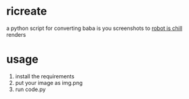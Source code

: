 # ricreate
a python script for converting baba is you screenshots to [robot is chill](https://github.com/balt-dev/robot-is-chill) renders
# usage
1. install the requirements
2. put your image as img.png
3. run code.py
